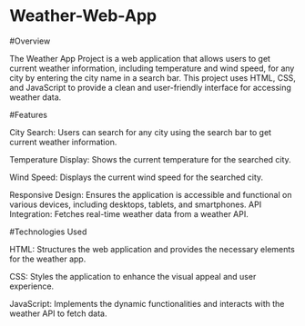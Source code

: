 # Weather-Web-App


#Overview

The Weather App Project is a web application that allows users to get current weather information, including temperature and wind speed, for any city by entering the city name in a search bar. This project uses HTML, CSS, and JavaScript to provide a clean and user-friendly interface for accessing weather data.

#Features

City Search: Users can search for any city using the search bar to get current weather information.

Temperature Display: Shows the current temperature for the searched city.

Wind Speed: Displays the current wind speed for the searched city.

Responsive Design: Ensures the application is accessible and functional on various devices, including desktops, tablets, and smartphones.
API Integration: Fetches real-time weather data from a weather API.

#Technologies Used

HTML: Structures the web application and provides the necessary elements for the weather app.

CSS: Styles the application to enhance the visual appeal and user experience.

JavaScript: Implements the dynamic functionalities and interacts with the weather API to fetch data.

